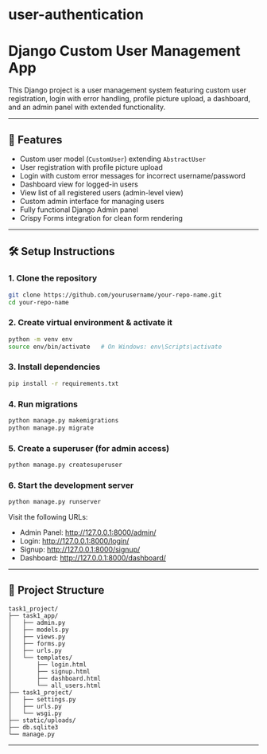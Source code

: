 # user-authentication


# Django Custom User Management App

This Django project is a user management system featuring custom user registration, login with error handling, profile picture upload, a dashboard, and an admin panel with extended functionality.

---

## 📁 Features

- Custom user model (`CustomUser`) extending `AbstractUser`
- User registration with profile picture upload
- Login with custom error messages for incorrect username/password
- Dashboard view for logged-in users
- View list of all registered users (admin-level view)
- Custom admin interface for managing users
- Fully functional Django Admin panel
- Crispy Forms integration for clean form rendering

---

## 🛠️ Setup Instructions

### 1. Clone the repository

```bash
git clone https://github.com/yourusername/your-repo-name.git
cd your-repo-name
```

### 2. Create virtual environment & activate it

```bash
python -m venv env
source env/bin/activate   # On Windows: env\Scripts\activate
```

### 3. Install dependencies

```bash
pip install -r requirements.txt
```

### 4. Run migrations

```bash
python manage.py makemigrations
python manage.py migrate
```

### 5. Create a superuser (for admin access)

```bash
python manage.py createsuperuser
```

### 6. Start the development server

```bash
python manage.py runserver
```

Visit the following URLs:

- Admin Panel: http://127.0.0.1:8000/admin/
- Login: http://127.0.0.1:8000/login/
- Signup: http://127.0.0.1:8000/signup/
- Dashboard: http://127.0.0.1:8000/dashboard/

---

## 🧩 Project Structure

```
task1_project/
├── task1_app/
│   ├── admin.py
│   ├── models.py
│   ├── views.py
│   ├── forms.py
│   ├── urls.py
│   └── templates/
│       ├── login.html
│       ├── signup.html
│       ├── dashboard.html
│       └── all_users.html
├── task1_project/
│   ├── settings.py
│   ├── urls.py
│   └── wsgi.py
├── static/uploads/
├── db.sqlite3
└── manage.py
```

---

